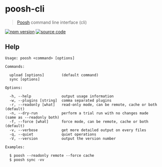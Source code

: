 # poosh-cli

> [Poosh](https://github.com/yvele/poosh) command line interface (cli)

[![npm version](https://img.shields.io/npm/v/poosh-cli.svg)](https://www.npmjs.com/package/poosh-cli)
[![source code](https://img.shields.io/badge/source%20code-master-blue.svg)](https://github.com/yvele/poosh/tree/master/packages/poosh-cli)

## Help

```
Usage: poosh <command> [options]

Commands:

  upload [options]        (default command)
  sync [options]

Options:

  -h, --help              output usage information
  -w, --plugins [string]  comma separated plugins
  -r, --readonly [what]   read-only mode, can be remote, cache or both (default)
  -n, --dry-run           perform a trial run with no changes made (same as --readonly both)
  -f, --force [what]      force mode, can be remote, cache or both (default)
  -v, --verbose           get more detailed output on every files
  -q, --quiet             quiet operations
  -V, --version           output the version number

Examples:

  $ poosh --readonly remote --force cache
  $ poosh sync -vv
```
